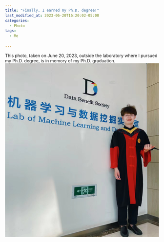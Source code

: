 ```yaml
---
title: "Finally, I earned my Ph.D. degree!"
last_modified_at: 2023-06-20T16:20:02-05:00
categories:
  - Photo
tags:
  - Me

---
```


This photo, taken on June 20, 2023, outside the laboratory where I pursued my Ph.D. degree, is in memory of my Ph.D. graduation.  <br/><img src='/assets/images/Ph.D-Graduation.jpg'>

